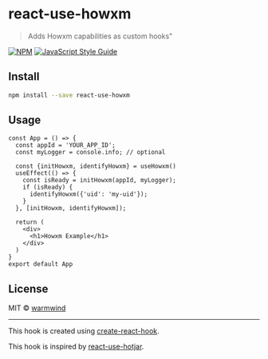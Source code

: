 # react-use-howxm

> Adds Howxm capabilities as custom hooks&quot;

[![NPM](https://img.shields.io/npm/v/react-use-howxm.svg)](https://www.npmjs.com/package/react-use-howxm) [![JavaScript Style Guide](https://img.shields.io/badge/code_style-standard-brightgreen.svg)](https://standardjs.com)

## Install

```bash
npm install --save react-use-howxm
```

## Usage

```tsx
const App = () => {
  const appId = 'YOUR_APP_ID';
  const myLogger = console.info; // optional

  const {initHowxm, identifyHowxm} = useHowxm()
  useEffect(() => {
    const isReady = initHowxm(appId, myLogger);
    if (isReady) {
      identifyHowxm({'uid': 'my-uid'});
    }
  }, [initHowxm, identifyHowxm]);

  return (
    <div>
      <h1>Howxm Example</h1>
    </div>
  )
}
export default App

```

## License

MIT © [warmwind](https://github.com/warmwind)

---

This hook is created using [create-react-hook](https://github.com/hermanya/create-react-hook).

This hook is inspired by [react-use-hotjar](https://github.com/olavoparno/react-use-hotjar).
